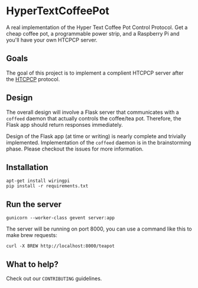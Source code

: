 HyperTextCoffeePot
==================

A real implementation of the Hyper Text Coffee Pot Control Protocol. Get a
cheap coffee pot, a programmable power strip, and a Raspberry Pi and you'll
have your own HTCPCP server.


Goals
-----

The goal of this project is to implement a complient HTCPCP server after the
[HTCPCP][1] protocol.

[1]: https://en.wikipedia.org/wiki/HTCPCP


Design
------

The overall design will involve a Flask server that communicates with a
`coffeed` daemon that actually controls the coffee/tea pot. Therefore, the Flask app should return responses immediately.

Design of the Flask app (at time or writing) is nearly complete and trivially
implemented. Implementation of the `coffeed` daemon is in the brainstorming
phase. Please checkout the issues for more information.


Installation
------------

```shell
apt-get install wiringpi
pip install -r requirements.txt
```


Run the server
--------------

```shell
gunicorn --worker-class gevent server:app
```

The server will be running on port 8000, you can use a command like this to make brew requests:

```shell
curl -X BREW http://localhost:8000/teapot
```


What to help?
-------------

Check out our `CONTRIBUTING` guidelines.
